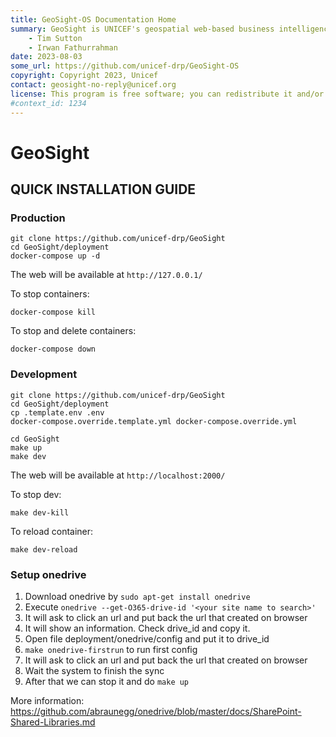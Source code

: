 ```yaml
---
title: GeoSight-OS Documentation Home 
summary: GeoSight is UNICEF's geospatial web-based business intelligence platform.
    - Tim Sutton
    - Irwan Fathurrahman
date: 2023-08-03
some_url: https://github.com/unicef-drp/GeoSight-OS
copyright: Copyright 2023, Unicef
contact: geosight-no-reply@unicef.org
license: This program is free software; you can redistribute it and/or modify it under the terms of the GNU Affero General Public License as published by the Free Software Foundation; either version 3 of the License, or (at your option) any later version.
#context_id: 1234
---
```


# GeoSight

## QUICK INSTALLATION GUIDE

### Production

```
git clone https://github.com/unicef-drp/GeoSight
cd GeoSight/deployment
docker-compose up -d
```

The web will be available at `http://127.0.0.1/`

To stop containers:

```
docker-compose kill
```

To stop and delete containers:

```
docker-compose down
```

### Development

```
git clone https://github.com/unicef-drp/GeoSight
cd GeoSight/deployment
cp .template.env .env
docker-compose.override.template.yml docker-compose.override.yml

cd GeoSight
make up
make dev
```

The web will be available at `http://localhost:2000/`

To stop dev:

```
make dev-kill
```

To reload container:

```
make dev-reload
```

### Setup onedrive

1. Download onedrive by `sudo apt-get install onedrive`
2. Execute `onedrive --get-O365-drive-id '<your site name to search>'`
3. It will ask to click an url and put back the url that created on browser
4. It will show an information. Check drive_id and copy it.
5. Open file deployment/onedrive/config and put it to drive_id
6. `make onedrive-firstrun` to run first config
7. It will ask to click an url and put back the url that created on browser
8. Wait the system to finish the sync
9. After that we can stop it and do `make up`

More information:
https://github.com/abraunegg/onedrive/blob/master/docs/SharePoint-Shared-Libraries.md